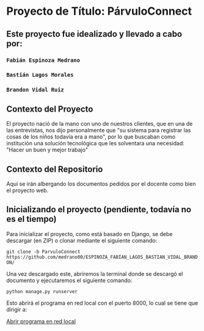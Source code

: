 # Proyecto de Título: PárvuloConnect

## Este proyecto fue idealizado y llevado a cabo por:

### `Fabián Espinoza Medrano`
### `Bastián Lagos Morales`
### `Brandon Vidal Ruiz`

## Contexto del Proyecto

El proyecto nació de la mano con uno de nuestros clientes, que en una de las entrevistas, nos dijo personalmente que "su sistema para registrar las cosas de los niños todavía era a mano", por lo que buscaban como institución una solución tecnológica que les solventara una necesidad: "Hacer un buen y mejor trabajo"

## Contexto del Repositorio

Aquí se irán albergando los documentos pedidos por el docente como bien el proyecto web.

## Inicializando el proyecto (pendiente, todavía no es el tiempo)

Para inicializar el proyecto, como está basado en Django, se debe descargar (en ZIP) o clonar mediante el siguiente comando:

`git clone -b ParvuloConnect https://github.com/medrano00/ESPINOZA_FABIAN_LAGOS_BASTIAN_VIDAL_BRANDON/`

Una vez descargado este, abriremos la terminal donde se descargó el documento y ejecutaremos el siguiente comando:

`python manage.py runserver`

Esto abrirá el programa en red local con el puerto 8000, lo cual se tiene que dirigir a:

[Abrir programa en red local](http://localhost:8000/)
